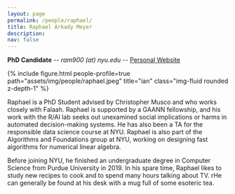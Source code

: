 ```yaml
---
layout: page
permalink: /people/raphael/
title: Raphael Arkady Meyer
description: 
nav: false
---
```


**PhD Candidate** -- *ram900 (at) nyu.edu* -- [Personal Website](https://ram900.hosting.nyu.edu/)

{% include figure.html people-profile=true path="assets/img/people/raphael.jpeg" title="ian" class="img-fluid rounded z-depth-1" %}

Raphael is a PhD Student advised by Christopher Musco and who works closely with Falaah. Raphael is supported by a GAANN fellowship, and his work with the R/AI lab seeks out unexamined social implications or harms in automated decision-making systems. He has also been a TA for the responsible data science course at NYU. Raphael is also part of the Algorithms and Foundations group at NYU, working on designing fast algorithms for numerical linear algebra.

Before joining NYU, he finished an undergraduate degree in Computer Science from Purdue University in 2019. In his spare time, Raphael likes to study new recipes to cook and to spend many hours talking about TV. rHe can generally be found at his desk with a mug full of some esoteric tea.